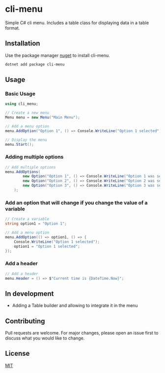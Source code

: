 # cli-menu

Simple C# cli menu. Includes a table class for displaying data in a table format.

## Installation

Use the package manager [nuget](https://www.nuget.org/packages/cli-menu/) to install cli-menu.

```bash
dotnet add package cli-menu
```

## Usage

### Basic Usage

```csharp
using cli_menu;

// Create a new menu
Menu menu = new Menu("Main Menu");

// Add a menu option
menu.AddOption("Option 1", () => Console.WriteLine("Option 1 selected"));

// Display the menu
menu.Start();
```

### Adding multiple options

```csharp
// Add multiple options
menu.AddOptions(
        new Option("Option 1", () => Console.WriteLine("Option 1 was selected!")),
        new Option("Option 2", () => Console.WriteLine("Option 2 was selected!")),
        new Option("Option 3", () => Console.WriteLine("Option 3 was selected!"))
    );
```

### Add an option that will change if you change the value of a variable

```csharp
// Create a variable
string option1 = "Option 1";

// Add a menu option
menu.AddOption(() => option1, () => {
    Console.WriteLine("Option 1 selected");
    option1 = "Option 1 selected";
});
```

### Add a header

```csharp
// Add a header
menu.Header = () => $"Current time is {DateTime.Now}";
```

## In development

- Adding a Table builder and allowing to integrate it in the menu

## Contributing

Pull requests are welcome. For major changes, please open an issue first to discuss what you would like to change.

## License

[MIT](https://choosealicense.com/licenses/mit/)
